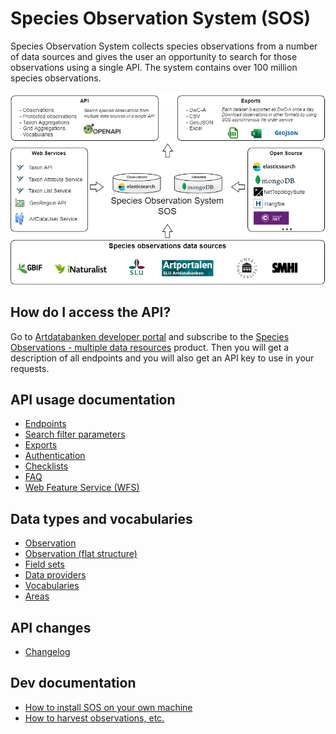 ﻿# Species Observation System (SOS)
Species Observation System collects species observations from a number of data sources and gives the user an opportunity to search for those observations using a single API. The system contains over 100 million species observations.

![SOS overview](Docs/Images/sos-overview.png "Species Observation System overview")

## How do I access the API?
Go to [Artdatabanken developer portal](https://api-portal.artdatabanken.se/) and subscribe to the [Species Observations - multiple data resources](https://api-portal.artdatabanken.se/products/sos) product. Then you will get a description of all endpoints and you will also get an API key to use in your requests.

## API usage documentation
- [Endpoints](Docs/Endpoints.md)
- [Search filter parameters](Docs/SearchFilter.md)
- [Exports](Docs/Exports.md)
- [Authentication](Docs/Authentication.md)
- [Checklists](Docs/Checklists.md)
- [FAQ](Docs/FAQ.md)
- [Web Feature Service (WFS)](Docs/WfsService.md)

## Data types and vocabularies
- [Observation](Docs/Observation.md)
- [Observation (flat structure)](Docs/FlatObservation.md)
- [Field sets](Docs/FieldSets.md)
- [Data providers](Docs/DataProviders.md)
- [Vocabularies](Docs/Vocabularies.md)
- [Areas](Docs/Areas.md)

## API changes
- [Changelog](CHANGELOG.md)

## Dev documentation
- [How to install SOS on your own machine](Docs/Install.md)
- [How to harvest observations, etc.](Docs/Harvest.md)
